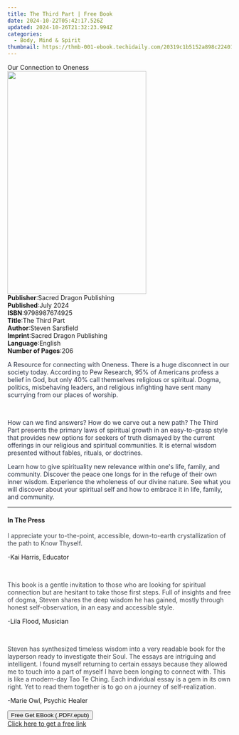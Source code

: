 ```yaml
---
title: The Third Part | Free Book
date: 2024-10-22T05:42:17.526Z
updated: 2024-10-26T21:32:23.994Z
categories:
  - Body, Mind & Spirit
thumbnail: https://thmb-001-ebook.techidaily.com/20319c1b5152a898c2240170f87566a8cdfe578ec0cb9fe4ea61af8dcd675d81.jpg
---
```

<main id="book-container">
  <div class="flex flex-col">
    <div class="book-brief flex-1 py-6 px-4 sm:p-6 md:py-10 md:px-8">
      <!-- brief-->
      <div class="book-brief-main">Our Connection to Oneness</div>
    </div>
    <div
      class="book-meta-info flex-1 grid gap-4 col-start-1 col-end-3 row-start-1 sm:mb-6 sm:grid-cols-4 lg:gap-6 lg:col-start-2 lg:row-end-6 lg:row-span-6 lg:mb-0"
    >
      <div
        class="book-meta-info-left place-content-center mt-4 p-4 text-sm leading-6 col-start-2 col-span-2 dark:text-slate-400"
      >
        <img
          class="w-full h-500 object-cover rounded-lg sm:h-255 sm:col-span-2 lg:col-span-full"
          src="https://img-001-ebook.techidaily.com/57489e55bac8d58df48af79aa82bfd256f547c45e49409c21008d4944dc788a3.jpg"
          alt=""
          width="312"
          height="500"
        />
      </div>
      <div
        class="book-meta-info-right mt-2 col-start-1 row-start-2 col-span-3 self-center"
      >
        <!-- meta data  -->
        <div class="flex flex-col px-4 md:px-8">
          <div class="flex-1">
            <strong>Publisher</strong>:<span class="px-2"
              >Sacred Dragon Publishing</span
            >
          </div>
          <div class="flex-1">
            <strong>Published</strong>:<span class="px-2">July 2024</span>
          </div>
          <div class="flex-1">
            <strong>ISBN</strong>:<span class="px-2">9798987674925</span>
          </div>
          <div class="flex-1">
            <strong>Title</strong>:<span class="px-2">The Third Part</span>
          </div>
          <div class="flex-1">
            <strong>Author</strong>:<span class="px-2">Steven Sarsfield</span>
          </div>
          <div class="flex-1">
            <strong>Imprint</strong>:<span class="px-2"
              >Sacred Dragon Publishing</span
            >
          </div>
          <div class="flex-1">
            <strong>Language</strong>:<span class="px-2">English</span>
          </div>
          <div class="flex-1">
            <strong>Number of Pages</strong>:<span class="px-2">206</span>
          </div>
        </div>
      </div>
    </div>
    <div class="book-description flex-1 py-6 px-4 sm:p-6 md:py-10 md:px-8">
      <div class="book-description-main">
        <div accordion-content="" id="description">
          <p>
            <span style="color: rgb(43, 50, 69)"
              >A Resource for connecting with Oneness. There is a huge
              disconnect in our society today. According to Pew Research, 95% of
              Americans profess a belief in God, but only 40% call themselves
              religious or spiritual. Dogma, politics, misbehaving leaders, and
              religious infighting have sent many scurrying from our places of
              worship.</span
            >
          </p>
          <p><br /></p>
          <p>
            <span style="color: rgb(43, 50, 69)"
              >How can we find answers? How do we carve out a new path? The
              Third Part presents the primary laws of spiritual growth in an
              easy-to-grasp style that provides new options for seekers of truth
              dismayed by the current offerings in our religious and spiritual
              communities. It is eternal wisdom presented without fables,
              rituals, or doctrines.</span
            >
          </p>
          <p>
            <span style="color: rgb(43, 50, 69)"
              >Learn how to give spirituality new relevance within one's life,
              family, and community. Discover the peace one longs for in the
              refuge of their own inner wisdom. Experience the wholeness of our
              divine nature. See what you will discover about your spiritual
              self and how to embrace it in life, family, and community.</span
            >
          </p>
        </div>
        <div class="accordion-fader"></div>
      </div>
    </div>
    <div class="book-excerpts flex-1 py-6 px-4 sm:p-6 md:py-10 md:px-8">
      <!-- excerpts-->
      <div class="book-excerpts-main">
        <hr />
        <h4 class="placeholder placeholder-heading">
          <span>In The Press</span>
        </h4>
        <p></p>
        <p>
          <span style="color: rgba(63, 68, 75, 1)"
            >I appreciate your to-the-point, accessible, down-to-earth
            crystallization of the path to Know Thyself.</span
          >
        </p>
        <p>
          <span style="color: rgba(63, 68, 75, 1)">-</span>Kai Harris, Educator
        </p>
        <p><br /></p>
        <p>
          <span style="color: rgba(63, 68, 75, 1)"
            >This book is a gentle invitation to those who are looking for
            spiritual connection but are hesitant to take those first steps.
            Full of insights and free of dogma, Steven shares the deep wisdom he
            has gained, mostly through honest self-observation, in an easy and
            accessible style.</span
          >
        </p>
        <p>
          <span style="color: rgba(63, 68, 75, 1)">-</span>Lila Flood, Musician
        </p>
        <p><br /></p>
        <p>
          <span style="color: rgba(63, 68, 75, 1)"
            >Steven has synthesized timeless wisdom into a very readable book
            for the layperson ready to investigate their Soul. The essays are
            intriguing and intelligent. I found myself returning to certain
            essays because they allowed me to touch into a part of myself I have
            been longing to connect with. This is like a modern-day Tao Te
            Ching. Each individual essay is a gem in its own right. Yet to read
            them together is to go on a journey of self-realization.</span
          >
        </p>
        <p>
          <span style="color: rgba(63, 68, 75, 1)">-</span>Marie Owl, Psychic
          Healer
        </p>
        <p></p>
      </div>
    </div>
    <div
      class="book-about-author flex-1 py-6 px-4 sm:p-6 md:py-10 md:px-8"
    ></div>
    <div class="book-free-get flex-1 py-6 px-4 sm:p-6 md:py-10 md:px-8">
      <button
        id="btn-free-get"
        class="bg-blue-500 hover:bg-blue-700 text-white font-bold py-2 px-4 rounded"
      >
        Free Get EBook (.PDF/.epub)
      </button>
      <div id="countdown-display" class="px-2 text-lg mt-2"></div>
      <a
        id="free-link"
        class="hidden bg-blue-500 hover:bg-blue-700 text-white font-bold py-2 px-4 rounded"
        href="https://www.ebooks.com/en-us/book/211419397/the-third-part/steven-sarsfield/"
        target="_blank"
        >Click here to get a free link</a
      >
    </div>
    <script>
      let countdownTime = 0;
      let countdownInterval = null;
      document
        .getElementById('btn-free-get')
        .addEventListener('click', startCountdown);
      function startCountdown() {
        countdownTime = new Date().getTime() + 60000 * 3;
        countdownInterval = setInterval(updateCountdown, 1000);
        document.getElementById('btn-free-get').disabled = true;
        document
          .getElementById('btn-free-get')
          .classList.add('bg-gray-500', 'cursor-not-allowed');
      }
      function updateCountdown() {
        let currentTime = new Date().getTime();
        let timeLeft = countdownTime - currentTime;
        let secondsLeft = Math.floor(timeLeft / 1000);
        document.getElementById('countdown-display').innerHTML =
          `Remaining time: ${secondsLeft} seconds.`;
        if (secondsLeft <= 0) {
          clearInterval(countdownInterval);
          document.getElementById('btn-free-get').classList.add('hidden');
          document.getElementById('free-link').classList.remove('hidden');
          document.getElementById('countdown-display').innerHTML = '';
        }
      }
    </script>
  </div>
</main>

<ins class="adsbygoogle"
      style="display:block"
      data-ad-client="ca-pub-7571918770474297"
      data-ad-slot="8358498916"
      data-ad-format="auto"
      data-full-width-responsive="true"></ins>
    
